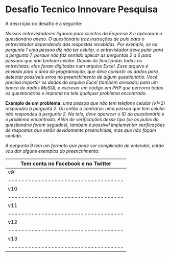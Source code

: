 # Desafio Tecnico Innovare Pesquisa

A descrição do desafio é a seguinte:

*Nossos entrevistadores ligaram para clientes da Empresa X e aplicaram o questionário anexo.
O questionário traz instruções de pulo para o entrevistador dependendo das respostas recebidas.
Por exemplo, se na pergunta 1 uma pessoa diz não ter celular, o entrevistador deve pular para a
pergunta 7, porque não faz sentido aplicar as perguntas 2 a 6 para pessoas que não tenham
celular.
Depois de finalizadas todas as entrevistas, elas foram digitadas num arquivo Excel. Esse arquivo
é enviado para a área de programação, que deve consistir os dados para detectar possíveis erros
no preenchimento de algum questionário.
Você precisa importar os dados do arquivo Excel (também anexado) para um banco de dados
MySQL e escrever um código em PHP que percorra todos os questionários e imprima na tela
qualquer problema encontrado.*

**Exemplo de um problema:** *uma pessoa que não tem telefone celular (v1=2) respondeu à
pergunta 2. Ou então o contrário: uma pessoa que tem celular não respondeu à pergunta 2. Na
tela, deve aparecer o ID do questionário e o problema encontrado. Além de verificações desse
tipo (se os pulos do questionário foram seguidos), também é possível implementar verificações
de respostas que estão devidamente preenchidas, mas que não façam sentido.*

*A pergunta 9 tem um formato que pode ser complicado de entender, então vou dar alguns
exemplos do preenchimento:*

Tem conta no Facebook e no Twitter |
-----------------------------------|
     v9          |         1       | 
-----------------------------------|
     v10          |         1      | 
-----------------------------------|
     v11          |         1      | 
-----------------------------------|
     v12          |         1      | 
-----------------------------------|
     v13          |         1      | 
-----------------------------------|

